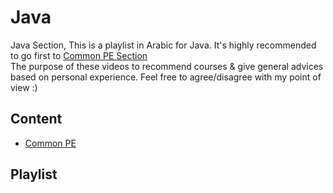# Java
Java Section, This is a playlist in Arabic for Java. It's highly recommended to go first to [Common PE Section](https://github.com/mostafayahia/PE-Common)<br>
The purpose of these videos to recommend courses & give general advices based on personal experience. 
Feel free to agree/disagree with my point of view :)
## Content
- [Common PE](https://github.com/mostafayahia/PE-Common)
## Playlist
